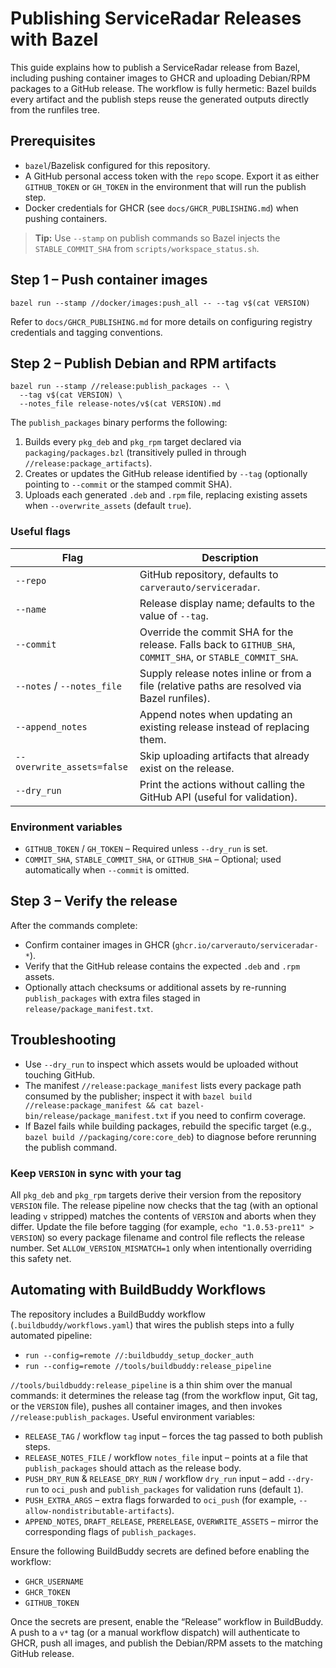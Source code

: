 # Publishing ServiceRadar Releases with Bazel

This guide explains how to publish a ServiceRadar release from Bazel, including pushing container images to GHCR and uploading Debian/RPM packages to a GitHub release. The workflow is fully hermetic: Bazel builds every artifact and the publish steps reuse the generated outputs directly from the runfiles tree.

## Prerequisites

- `bazel`/Bazelisk configured for this repository.
- A GitHub personal access token with the `repo` scope. Export it as either `GITHUB_TOKEN` or `GH_TOKEN` in the environment that will run the publish step.
- Docker credentials for GHCR (see `docs/GHCR_PUBLISHING.md`) when pushing containers.

> **Tip:** Use `--stamp` on publish commands so Bazel injects the `STABLE_COMMIT_SHA` from `scripts/workspace_status.sh`.

## Step 1 – Push container images

```
bazel run --stamp //docker/images:push_all -- --tag v$(cat VERSION)
```

Refer to `docs/GHCR_PUBLISHING.md` for more details on configuring registry credentials and tagging conventions.

## Step 2 – Publish Debian and RPM artifacts

```
bazel run --stamp //release:publish_packages -- \
  --tag v$(cat VERSION) \
  --notes_file release-notes/v$(cat VERSION).md
```

The `publish_packages` binary performs the following:

1. Builds every `pkg_deb` and `pkg_rpm` target declared via `packaging/packages.bzl` (transitively pulled in through `//release:package_artifacts`).
2. Creates or updates the GitHub release identified by `--tag` (optionally pointing to `--commit` or the stamped commit SHA).
3. Uploads each generated `.deb` and `.rpm` file, replacing existing assets when `--overwrite_assets` (default `true`).

### Useful flags

| Flag | Description |
|------|-------------|
| `--repo` | GitHub repository, defaults to `carverauto/serviceradar`. |
| `--name` | Release display name; defaults to the value of `--tag`. |
| `--commit` | Override the commit SHA for the release. Falls back to `GITHUB_SHA`, `COMMIT_SHA`, or `STABLE_COMMIT_SHA`. |
| `--notes` / `--notes_file` | Supply release notes inline or from a file (relative paths are resolved via Bazel runfiles). |
| `--append_notes` | Append notes when updating an existing release instead of replacing them. |
| `--overwrite_assets=false` | Skip uploading artifacts that already exist on the release. |
| `--dry_run` | Print the actions without calling the GitHub API (useful for validation). |

### Environment variables

- `GITHUB_TOKEN` / `GH_TOKEN` – Required unless `--dry_run` is set.
- `COMMIT_SHA`, `STABLE_COMMIT_SHA`, or `GITHUB_SHA` – Optional; used automatically when `--commit` is omitted.

## Step 3 – Verify the release

After the commands complete:

- Confirm container images in GHCR (`ghcr.io/carverauto/serviceradar-*`).
- Verify that the GitHub release contains the expected `.deb` and `.rpm` assets.
- Optionally attach checksums or additional assets by re-running `publish_packages` with extra files staged in `release/package_manifest.txt`.

## Troubleshooting

- Use `--dry_run` to inspect which assets would be uploaded without touching GitHub.
- The manifest `//release:package_manifest` lists every package path consumed by the publisher; inspect it with `bazel build //release:package_manifest && cat bazel-bin/release/package_manifest.txt` if you need to confirm coverage.
- If Bazel fails while building packages, rebuild the specific target (e.g., `bazel build //packaging/core:core_deb`) to diagnose before rerunning the publish command.

### Keep `VERSION` in sync with your tag

All `pkg_deb` and `pkg_rpm` targets derive their version from the repository `VERSION` file. The release pipeline now checks that the tag (with an optional leading `v` stripped) matches the contents of `VERSION` and aborts when they differ. Update the file before tagging (for example, `echo "1.0.53-pre11" > VERSION`) so every package filename and control file reflects the release number. Set `ALLOW_VERSION_MISMATCH=1` only when intentionally overriding this safety net.

## Automating with BuildBuddy Workflows

The repository includes a BuildBuddy workflow (`.buildbuddy/workflows.yaml`) that wires the publish steps into a fully automated pipeline:

- `run --config=remote //:buildbuddy_setup_docker_auth`
- `run --config=remote //tools/buildbuddy:release_pipeline`

`//tools/buildbuddy:release_pipeline` is a thin shim over the manual commands: it determines the release tag (from the workflow input, Git tag, or the `VERSION` file), pushes all container images, and then invokes `//release:publish_packages`. Useful environment variables:

- `RELEASE_TAG` / workflow `tag` input – forces the tag passed to both publish steps.
- `RELEASE_NOTES_FILE` / workflow `notes_file` input – points at a file that `publish_packages` should attach as the release body.
- `PUSH_DRY_RUN` & `RELEASE_DRY_RUN` / workflow `dry_run` input – add `--dry-run` to `oci_push` and `publish_packages` for validation runs (default `1`).
- `PUSH_EXTRA_ARGS` – extra flags forwarded to `oci_push` (for example, `--allow-nondistributable-artifacts`).
- `APPEND_NOTES`, `DRAFT_RELEASE`, `PRERELEASE`, `OVERWRITE_ASSETS` – mirror the corresponding flags of `publish_packages`.

Ensure the following BuildBuddy secrets are defined before enabling the workflow:

- `GHCR_USERNAME`
- `GHCR_TOKEN`
- `GITHUB_TOKEN`

Once the secrets are present, enable the “Release” workflow in BuildBuddy. A push to a `v*` tag (or a manual workflow dispatch) will authenticate to GHCR, push all images, and publish the Debian/RPM assets to the matching GitHub release.
